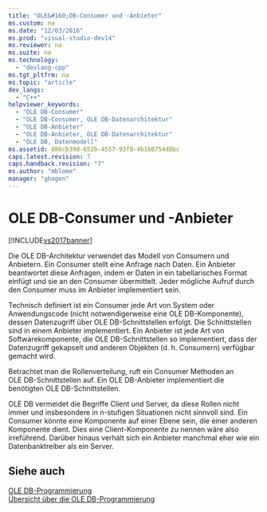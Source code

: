 ```yaml
---
title: "OLE&#160;DB-Consumer und -Anbieter"
ms.custom: na
ms.date: "12/03/2016"
ms.prod: "visual-studio-dev14"
ms.reviewer: na
ms.suite: na
ms.technology: 
  - "devlang-cpp"
ms.tgt_pltfrm: na
ms.topic: "article"
dev_langs: 
  - "C++"
helpviewer_keywords: 
  - "OLE DB-Consumer"
  - "OLE DB-Consumer, OLE DB-Datenarchitektur"
  - "OLE DB-Anbieter"
  - "OLE DB-Anbieter, OLE DB-Datenarchitektur"
  - "OLE DB, Datenmodell"
ms.assetid: 886cb39d-652b-4557-93f0-4b1b0754d8bc
caps.latest.revision: 7
caps.handback.revision: "7"
ms.author: "mblome"
manager: "ghogen"
---
```

# OLE&#160;DB-Consumer und -Anbieter
[!INCLUDE[vs2017banner](../../assembler/inline/includes/vs2017banner.md)]

Die OLE DB\-Architektur verwendet das Modell von Consumern und Anbietern.  Ein Consumer stellt eine Anfrage nach Daten.  Ein Anbieter beantwortet diese Anfragen, indem er Daten in ein tabellarisches Format einfügt und sie an den Consumer übermittelt.  Jeder mögliche Aufruf durch den Consumer muss im Anbieter implementiert sein.  
  
 Technisch definiert ist ein Consumer jede Art von System oder Anwendungscode \(nicht notwendigerweise eine OLE DB\-Komponente\), dessen Datenzugriff über OLE DB\-Schnittstellen erfolgt.  Die Schnittstellen sind in einem Anbieter implementiert.  Ein Anbieter ist jede Art von Softwarekomponente, die OLE DB\-Schnittstellen so implementiert, dass der Datenzugriff gekapselt und anderen Objekten \(d. h. Consumern\) verfügbar gemacht wird.  
  
 Betrachtet man die Rollenverteilung, ruft ein Consumer Methoden an OLE DB\-Schnittstellen auf. Ein OLE DB\-Anbieter implementiert die benötigten OLE DB\-Schnittstellen.  
  
 OLE DB vermeidet die Begriffe Client und Server, da diese Rollen nicht immer und insbesondere in n\-stufigen Situationen nicht sinnvoll sind.  Ein Consumer könnte eine Komponente auf einer Ebene sein, die einer anderen Komponente dient. Dies eine Client\-Komponente zu nennen wäre also irreführend.  Darüber hinaus verhält sich ein Anbieter manchmal eher wie ein Datenbanktreiber als ein Server.  
  
## Siehe auch  
 [OLE DB\-Programmierung](../../data/oledb/ole-db-programming.md)   
 [Übersicht über die OLE DB\-Programmierung](../../data/oledb/ole-db-programming-overview.md)